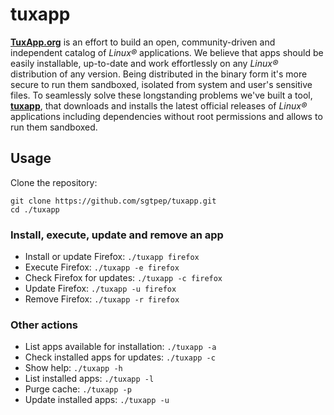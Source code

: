 # tuxapp

[**TuxApp.org**](https://tuxapp.org/) is an effort to build an open, community-driven and independent catalog of *Linux®* applications. We believe that apps should be easily installable, up-to-date and work effortlessly on any *Linux®* distribution of any version. Being distributed in the binary form it's more secure to run them sandboxed, isolated from system and user's sensitive files. To seamlessly solve these longstanding problems we've built a tool, [**tuxapp**](https://github.com/sgtpep/tuxapp), that downloads and installs the latest official releases of *Linux®* applications including dependencies without root permissions and allows to run them sandboxed.

## Usage

Clone the repository:

    git clone https://github.com/sgtpep/tuxapp.git
    cd ./tuxapp

### Install, execute, update and remove an app

- Install or update Firefox: `./tuxapp firefox`
- Execute Firefox: `./tuxapp -e firefox`
- Check Firefox for updates: `./tuxapp -c firefox`
- Update Firefox: `./tuxapp -u firefox`
- Remove Firefox: `./tuxapp -r firefox`

### Other actions

- List apps available for installation: `./tuxapp -a`
- Check installed apps for updates: `./tuxapp -c`
- Show help: `./tuxapp -h`
- List installed apps: `./tuxapp -l`
- Purge cache: `./tuxapp -p`
- Update installed apps: `./tuxapp -u`
